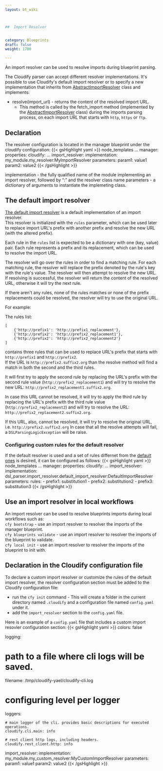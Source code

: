 ```yaml
---
layout: bt_wiki



##  Import Resolver


category: Blueprints
draft: false
weight: 1700

---
```


An import resolver can be used to resolve imports during blueprint parsing.

The Cloudify parser can accept different resolver implementations.
It's possible to use Cloudify's default import resolver or to specify a new implementation that inherits from [AbstractImportResolver](https://github.com/cloudify-cosmo/cloudify-dsl-parser/blob/master/dsl_parser/import_resolver/abstract_import_resolver.py#L23)
class and implements:

* resolve(import_url) - returns the content of the resolved import URL.
	* This method is called by the fetch_import method (implemented by the [AbstractImportResolver](https://github.com/cloudify-cosmo/cloudify-dsl-parser/blob/master/dsl_parser/import_resolver/abstract_import_resolver.py#L23)
	class) during the imports parsing process, on each import URL that starts with `http`, `https` or `ftp`.

## Declaration

The resolver configuration is located in the manager blueprint under the cloudify configuration:
{{< gsHighlight  yaml  >}}
node_templates
  ...
  manager:
    properties:
      cloudify:
        ...
        import_resolver:
          implementation: my_module.my_resolver:MyImportResolver
          parameters:
            param1: value1
            param2: value2
{{< /gsHighlight >}}


implementation - the fully qualified name of the module implementing an import resolver, followed by “:” and the resolver class name
parameters - a dictionary of arguments to instantiate the implemeting class.

## The default import resolver

[The default import resolver](https://github.com/cloudify-cosmo/cloudify-dsl-parser/blob/master/dsl_parser/import_resolver/default_import_resolver.py#L28)
is a default implementation of an import resolver.
<br>This resolver is initialized with the ``rules`` parameter, which can be used later to replace import URL's prefix with another prefix
and resolve the new URL (with the altered prefix).

Each rule in the ``rules`` list is expected to be
a dictionary with one (key, value) pair.
Each rule represents a prefix and its replacement, which can be used to resolve the import URL.

The resolver will go over the rules in order to find a matching rule.
For each matching rule, the resolver will replace the prefix denoted by the rule's key with the rule's value.
The resolver will then attempt to resolve the new URL.
If resolving is successful, the resolver will return the content of the resolved URL, otherwise it will try the next rule.

If there aren't any rules, none of the rules matches or
none of the prefix replacements could be resolved,
the resolver will try to use the original URL.

For example:

The rules list:

	[
		{'http://prefix1': 'http://prefix1_replacement'},
    	{'http://prefix2': 'http://prefix2_replacement1'},
    	{'http://prefix2': 'http://prefix2_replacement2'}
	]
contains three rules that can be used to replace URL's prefix that starts with `http://prefix1` and `http://prefix2`.
<br>If the URL is `http://prefix2.suffix2.org` than the resolve method will find a match in both the second and the third rules.

It will first try to apply the second rule by replacing the URL's prefix with the second rule value (`http://prefix2_replacement1`)
and will try to resolve the new URL: `http://prefix2_replacement1.suffix2.org`.

In case this URL cannot be resolved, it will try to apply the third rule by replacing the URL's prefix with the third rule value
(`http://prefix2_replacement2`) and will try to resolve the URL: `http://prefix2_replacement2.suffix2.org`.

If this URL, also, cannot be resolved, it will try to resolve the original URL, i.e. `http://prefix2.suffix2.org`
In case that all the resolve attempts will fail, a `DSLParsingLogicException` will be raise.

### Configuring custom rules for the default resolver

If the default resolver is used and a set of rules differnet from the [default ones](https://github.com/cloudify-cosmo/cloudify-dsl-parser/blob/master/dsl_parser/import_resolver/default_import_resolver.py#L20) is desired, it can be configured as follows:
{{< gsHighlight  yaml  >}}
node_templates
  ...
  manager:
    properties:
      cloudify:
        ...
        import_resolver:
          implementation: dsl_parser.import_resolver.default_import_resolver:DefaultImportResolver
          parameters:
            rules:
              - prefix1: substitution1
              - prefix2: substitution2
              - prefix3: substitution3
{{< /gsHighlight >}}

## Use an import resolver in local workflows

An import resolver can be used to resolve blueprints imports during local workflows such as:
<br>`cfy bootstrap` - use an import resolver to resolver the imports of the manager blueprint.
<br>`cfy blueprints validate` -  use an import resolver to resolver the imports of the blueprint to validate.
<br>`cfy local init` - use an import resolver to resolver the imports of the blueprint to init with.

## Declaration in the Cloudify configuration file

To declare a custom import resolver or customize the rules of the default import resolver, the resolver configuration section must be added to the Cloudify configuration file:

- run the `cfy init` command - This will create a folder in the current directory named `.cloudify` and a configuration file named `config.yaml` under it.
- add the `import_resolver` section to the `config.yaml` file.

Here is an example of a `config.yaml` file that includes a custom import resovler configuration section:
{{< gsHighlight  yaml  >}}
colors: false

logging:

  # path to a file where cli logs will be saved.
  filename: /tmp/cloudify-yael/cloudify-cli.log

  # configuring level per logger
  loggers:

    # main logger of the cli. provides basic descriptions for executed operations.
    cloudify.cli.main: info

    # rest client http logs, including headers.
    cloudify.rest_client.http: info

import_resolver:
    implementation: my_module.my_custom_resolver:MyCustomImportResolver
    parameters:
        param1: value1
        param2: value2
{{< /gsHighlight >}}

